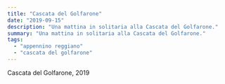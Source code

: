 ```yaml
---
title: "Cascata del Golfarone"
date: "2019-09-15"
description: "Una mattina in solitaria alla Cascata del Golfarone."
summary: "Una mattina in solitaria alla Cascata del Golfarone."
tags: 
  - "appennino reggiano"
  - "cascata del golfarone"
---
```


Cascata del Golfarone, 2019